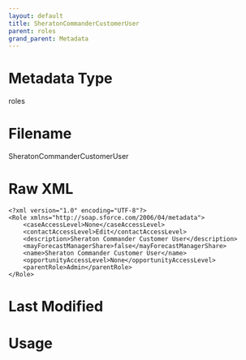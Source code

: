 ```yaml
---
layout: default
title: SheratonCommanderCustomerUser
parent: roles
grand_parent: Metadata
---
```

# Metadata Type
roles


# Filename 
SheratonCommanderCustomerUser


# Raw XML
```
<?xml version="1.0" encoding="UTF-8"?>
<Role xmlns="http://soap.sforce.com/2006/04/metadata">
    <caseAccessLevel>None</caseAccessLevel>
    <contactAccessLevel>Edit</contactAccessLevel>
    <description>Sheraton Commander Customer User</description>
    <mayForecastManagerShare>false</mayForecastManagerShare>
    <name>Sheraton Commander Customer User</name>
    <opportunityAccessLevel>None</opportunityAccessLevel>
    <parentRole>Admin</parentRole>
</Role>
```


# Last Modified


# Usage
